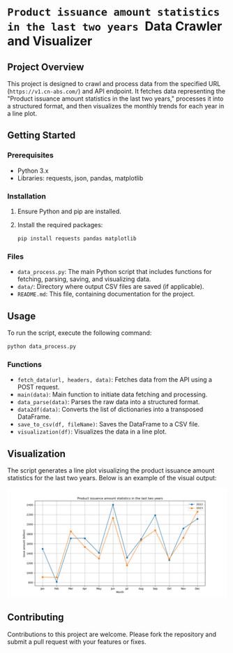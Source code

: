 # `Product issuance amount statistics in the last two years `Data Crawler and Visualizer

## Project Overview

This project is designed to crawl and process data from the specified URL (`https://v1.cn-abs.com/`) and  API endpoint.  It fetches data representing the "Product issuance amount statistics in the last two years," processes it into a structured format, and then visualizes the monthly trends for each year in a line plot.

## Getting Started

### Prerequisites

- Python 3.x
- Libraries: requests, json, pandas, matplotlib

### Installation

1. Ensure Python and pip are installed.

2. Install the required packages:

   ```bash
   pip install requests pandas matplotlib
   ```



### Files

- `data_process.py`: The main Python script that includes functions for fetching, parsing, saving, and visualizing data.
- `data/`: Directory where output CSV files are saved (if applicable).
- `README.md`: This file, containing documentation for the project.

## Usage

To run the script, execute the following command:

```bash
python data_process.py
```

### Functions

- `fetch_data(url, headers, data)`: Fetches data from the API using a POST request.
- `main(data)`: Main function to initiate data fetching and processing.
- `data_parse(data)`: Parses the raw data into a structured format.
- `data2df(data)`: Converts the list of dictionaries into a transposed DataFrame.
- `save_to_csv(df, fileName)`: Saves the DataFrame to a CSV file.
- `visualization(df)`: Visualizes the data in a line plot.

## Visualization

The script generates a line plot visualizing the product issuance amount statistics for the last two years. Below is an example of the visual output:

![Product Issuance Amount Statistics](./data/Figure_1.png)



## Contributing

Contributions to this project are welcome. Please fork the repository and submit a pull request with your features or fixes.

